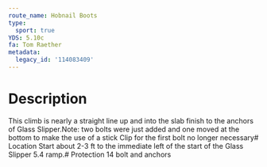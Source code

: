 ```yaml
---
route_name: Hobnail Boots
type:
  sport: true
YDS: 5.10c
fa: Tom Raether
metadata:
  legacy_id: '114083409'
---
```

# Description
This climb is nearly a straight line up and into the slab finish to the anchors of Glass Slipper.Note: two bolts were just added and one moved at the bottom to make the use of a stick Clip for the first bolt no longer necessary# Location
Start about 2-3 ft to the immediate left of the start of the Glass Slipper 5.4 ramp.# Protection
14 bolt and anchors